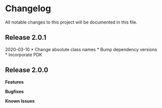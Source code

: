 # Changelog

All notable changes to this project will be documented in this file.
## Release 2.0.1
2020-03-10
    * Change absolute class names
    * Bump dependency versions
    * Incorporate PDK
    
## Release 2.0.0

**Features**

**Bugfixes**

**Known Issues**
